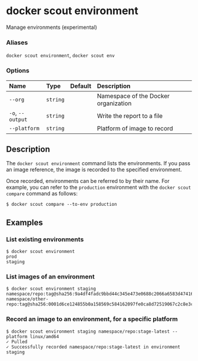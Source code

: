 # docker scout environment

<!---MARKER_GEN_START-->
Manage environments (experimental)

### Aliases

`docker scout environment`, `docker scout env`

### Options

| Name             | Type     | Default | Description                          |
|:-----------------|:---------|:--------|:-------------------------------------|
| `--org`          | `string` |         | Namespace of the Docker organization |
| `-o`, `--output` | `string` |         | Write the report to a file           |
| `--platform`     | `string` |         | Platform of image to record          |


<!---MARKER_GEN_END-->

## Description

The `docker scout environment` command lists the environments.
If you pass an image reference, the image is recorded to the specified environment.

Once recorded, environments can be referred to by their name. For example,
you can refer to the `production` environment with the `docker scout compare`
command as follows:

```console
$ docker scout compare --to-env production
```

## Examples

### List existing environments

```console
$ docker scout environment
prod
staging
```

### List images of an environment

```console
$ docker scout environment staging
namespace/repo:tag@sha256:9a4df4fadc9bbd44c345e473e0688c2066a6583d4741679494ba9228cfd93e1b
namespace/other-repo:tag@sha256:0001d6ce124855b0a158569c584162097fe0ca8d72519067c2c8e3ce407c580f
```

### Record an image to an environment, for a specific platform

```console
$ docker scout environment staging namespace/repo:stage-latest --platform linux/amd64
✓ Pulled
✓ Successfully recorded namespace/repo:stage-latest in environment staging
```
